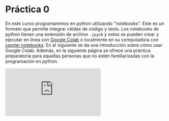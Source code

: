 # Práctica 0

En este curso programaremos en python utilizando "notebooks". Este es un formato que permite integrar céldas de código y texto. Los notebooks de python tienen una extensión de archivo `.ipynb` y estos se pueden crear y ejecutar en línea con [Google Colab](https://colab.research.google.com/) o localmente en su computadora con [jupyter notebooks](https://jupyter.org/). En el siguiente se da una introducción sobre cómo usar Google Colab. Además, en la siguiente página se ofrece una práctica preparatoria para aquellas personas que no estén familiarizadas con la programación en python.

<div class="iframe-container-out">
	<div class="iframe-container-in">
		<iframe src="https://www.youtube.com/embed/oe2gj506Ct4" title="YouTube video player" frameborder="0" allow="accelerometer; autoplay; clipboard-write; encrypted-media; gyroscope; picture-in-picture" allowfullscreen></iframe>
	</div>
</div>
